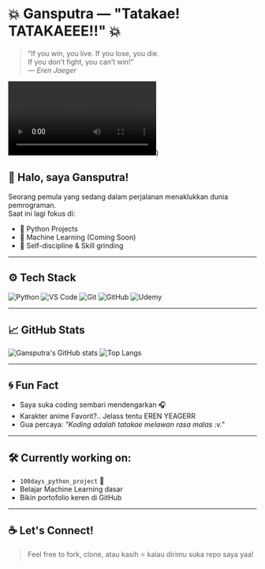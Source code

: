 # 💥 Gansputra — "Tatakae! TATAKAEEE!!" 💥

> “If you win, you live. If you lose, you die.  
> If you don’t fight, you can’t win!”  
> — *Eren Jaeger*

![Header](https://i.imgur.com/IAGH1vW.mp4))

## 👋 Halo, saya Gansputra!
Seorang pemula yang sedang dalam perjalanan menaklukkan dunia pemrograman.  
Saat ini lagi fokus di:
- 🐍 Python Projects
- 🤖 Machine Learning (Coming Soon)
- 🧠 Self-discipline & Skill grinding

---

## ⚙️ Tech Stack
![Python](https://img.shields.io/badge/Python-FFD43B?style=for-the-badge&logo=python&logoColor=blue)
![VS Code](https://img.shields.io/badge/Editor-VSCode-007ACC?style=for-the-badge&logo=visual-studio-code&logoColor=white)
![Git](https://img.shields.io/badge/Git-F05032?style=for-the-badge&logo=git&logoColor=white)
![GitHub](https://img.shields.io/badge/GitHub-181717?style=for-the-badge&logo=github&logoColor=white)
![Udemy](https://img.shields.io/badge/Udemy-A435F0?style=for-the-badge&logo=udemy&logoColor=white)

---

## 📈 GitHub Stats

![Gansputra's GitHub stats](https://github-readme-stats.vercel.app/api?username=Gansputra&show_icons=true&theme=tokyonight)
![Top Langs](https://github-readme-stats.vercel.app/api/top-langs/?username=Gansputra&layout=compact&theme=tokyonight)

---

## 🌀 Fun Fact
- Saya suka coding sembari mendengarkan 🎧  
- Karakter anime Favorit?.. Jelass tentu EREN YEAGERR  
- Gua percaya: *"Koding adalah tatakae melawan rasa malas :v."*

---

## 🛠️ Currently working on:
- `100days_python_project` 🐍
- Belajar Machine Learning dasar
- Bikin portofolio keren di GitHub

---

## ☕ Let's Connect!
> Feel free to fork, clone, atau kasih ⭐ kalau dirimu suka repo saya yaa!

